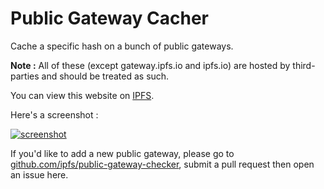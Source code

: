 # Public Gateway Cacher

Cache a specific hash on a bunch of public gateways.

**Note :** All of these (except gateway.ipfs.io and ipfs.io) are hosted by third-parties and should be treated as such.

You can view this website on [IPFS](https://gateway.ipfs.io/ipfs/QmRvQrZ5Vb3Hpqg7iQBrawmbdnyi6cpgQUVXMu1DHq8yAk/).

Here's a screenshot :

[![screenshot](https://ipfs.io/ipfs/QmUeCSd4gHio7MxZuRXCcLFXED9GpfntKcL87gmXvZV3ed)](https://ipfs.github.io/public-gateway-checker/)

If you'd like to add a new public gateway, please go to [github.com/ipfs/public-gateway-checker](https://github.com/ipfs/public-gateway-checker), submit a pull request then open an issue here.
